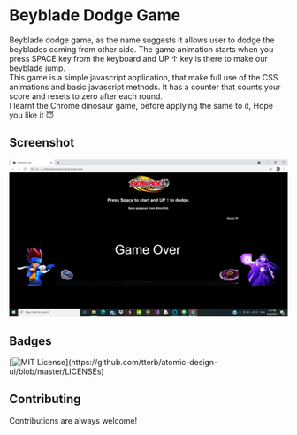 
# Beyblade Dodge Game

Beyblade dodge game, as the name suggests it allows user to dodge the beyblades coming from other side. The game animation starts when you press SPACE key from the keyboard and UP ↑ key is there to make our beyblade jump.   
This game is a simple javascript application, that make full use of the CSS animations and basic javascript methods. It has a counter that counts your score and resets to zero after each round.   
I learnt the Chrome dinosaur game, before applying the same to it, Hope you like it 😇

## Screenshot
<p align="center">
  <img src='images/Screenshot (439).png'/>
</p>

## Badges


[![MIT License](https://img.shields.io/apm/l/atomic-design-ui.svg?)](https://github.com/tterb/atomic-design-ui/blob/master/LICENSEs)

## Contributing

Contributions are always welcome!


  
